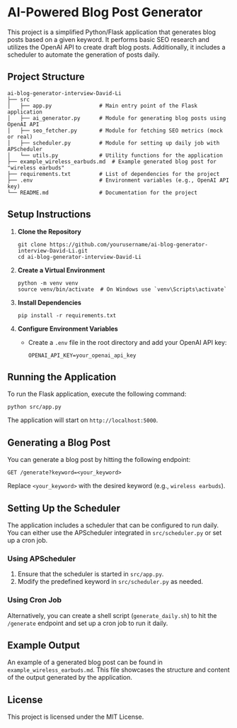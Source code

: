 # AI-Powered Blog Post Generator

This project is a simplified Python/Flask application that generates blog posts based on a given keyword. It performs basic SEO research and utilizes the OpenAI API to create draft blog posts. Additionally, it includes a scheduler to automate the generation of posts daily.

## Project Structure

```
ai-blog-generator-interview-David-Li
├── src
│   ├── app.py               # Main entry point of the Flask application
│   ├── ai_generator.py      # Module for generating blog posts using OpenAI API
│   ├── seo_fetcher.py       # Module for fetching SEO metrics (mock or real)
│   ├── scheduler.py         # Module for setting up daily job with APScheduler
│   └── utils.py             # Utility functions for the application
├── example_wireless_earbuds.md  # Example generated blog post for "wireless earbuds"
├── requirements.txt         # List of dependencies for the project
├── .env                     # Environment variables (e.g., OpenAI API key)
└── README.md                # Documentation for the project
```

## Setup Instructions

1. **Clone the Repository**
   ```
   git clone https://github.com/yourusername/ai-blog-generator-interview-David-Li.git
   cd ai-blog-generator-interview-David-Li
   ```

2. **Create a Virtual Environment**
   ```
   python -m venv venv
   source venv/bin/activate  # On Windows use `venv\Scripts\activate`
   ```

3. **Install Dependencies**
   ```
   pip install -r requirements.txt
   ```

4. **Configure Environment Variables**
   - Create a `.env` file in the root directory and add your OpenAI API key:
     ```
     OPENAI_API_KEY=your_openai_api_key
     ```

## Running the Application

To run the Flask application, execute the following command:
```
python src/app.py
```
The application will start on `http://localhost:5000`.

## Generating a Blog Post

You can generate a blog post by hitting the following endpoint:
```
GET /generate?keyword=<your_keyword>
```
Replace `<your_keyword>` with the desired keyword (e.g., `wireless earbuds`).

## Setting Up the Scheduler

The application includes a scheduler that can be configured to run daily. You can either use the APScheduler integrated in `src/scheduler.py` or set up a cron job.

### Using APScheduler

1. Ensure that the scheduler is started in `src/app.py`.
2. Modify the predefined keyword in `src/scheduler.py` as needed.

### Using Cron Job

Alternatively, you can create a shell script (`generate_daily.sh`) to hit the `/generate` endpoint and set up a cron job to run it daily.

## Example Output

An example of a generated blog post can be found in `example_wireless_earbuds.md`. This file showcases the structure and content of the output generated by the application.

## License

This project is licensed under the MIT License.